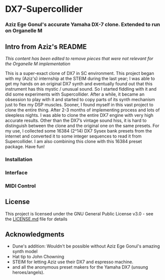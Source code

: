 # DX7-Supercollider

### Aziz Ege Gonul's accurate Yamaha DX-7 clone. Extended to run on Organelle M

## Intro from Aziz's README
*This content has been edited to remove pieces that were not relevant for the Organelle M implementation*

This is a super-exact clone of DX7 in SC environment. This project began with my (Aziz's) internship at the STEIM during the last year; I was able to get my hands on an original DX7 synth and eventually found out that this instrument has this mystic / unusual sound. So I started fiddling with it and did some experiments with Supercollider. After a while, it became an obsession to play with it and started to copy parts of its synth mechanism just to flex my DSP muscles. Sooner, I found myself in this vast project to clone the entire thing. After 2-3 months of implementing process and lots of sleepless nights. I was able to clone the entire DX7 engine with very high accurate results. Other than the DX7’s vintage sound hiss, it is hard to distinguish between the clone and the original one on the same presets. For my use, I collected some 16384 (2^14) DX7 Sysex bank presets from the internet and converted it to some integer sequences to read it from Supercollider. I am also combining this clone with this 16384 preset package. Have fun!

### Installation

### Interface 

### MIDI Control

## License

This project is licensed under the GNU General Public License v3.0 - see the [LICENSE.md](LICENSE.md) file for details

## Acknowledgments

* Dune's addition: Wouldn't be possible without Aziz Ege Gonul's amazing synth model
* Hat tip to John Chowning
* STEIM for letting Aziz use their DX7 and espresso machine.
* and all the anonymous preset makers for the Yamaha DX7 (unsung heroes/angels).
